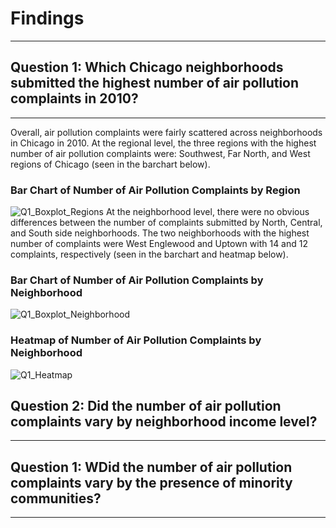 # Findings
-----

## Question 1: Which Chicago neighborhoods submitted the highest number of air pollution complaints in 2010?
-----
Overall, air pollution complaints were fairly scattered across neighborhoods in Chicago in 2010. At the regional level, the three regions with the highest number of air pollution complaints were: Southwest, Far North, and West regions of Chicago (seen in the barchart below). 

### Bar Chart of Number of Air Pollution Complaints by Region
![Q1_Boxplot_Regions](https://user-images.githubusercontent.com/95601005/153985755-1e6a61f3-9bf5-49ba-aa42-fec8d0a25d56.png)
At the neighborhood level, there were no obvious differences between the number of complaints submitted by North, Central, and South side neighborhoods. The two neighborhoods with the highest number of complaints were West Englewood and Uptown with 14 and 12 complaints, respectively (seen in the barchart and heatmap below).

### Bar Chart of Number of Air Pollution Complaints by Neighborhood
![Q1_Boxplot_Neighborhood](https://user-images.githubusercontent.com/95601005/153986083-d14bbabe-9f47-4a35-986e-5f5a73f45ad2.png)

### Heatmap of Number of Air Pollution Complaints by Neighborhood
![Q1_Heatmap](https://user-images.githubusercontent.com/95601005/153986093-c585def5-d39b-4e8c-b3ed-f36c172ba42d.png)

## Question 2: Did the number of air pollution complaints vary by neighborhood income level?
-----




## Question 1: WDid the number of air pollution complaints vary by the presence of minority communities?
-----
